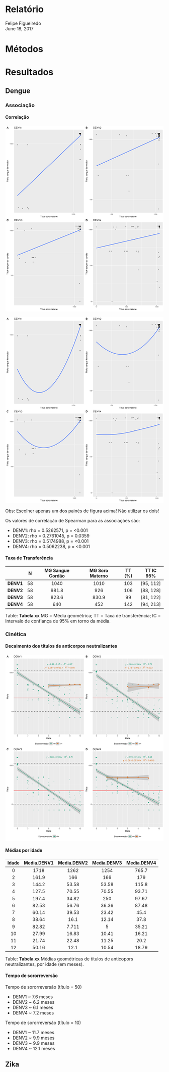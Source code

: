 # Relatório
Felipe Figueiredo  
June 18, 2017  

# Métodos

# Resultados

## Dengue

### Associação

#### Correlação

![**Figura xx** - Associação entre títulos de anticorpos neutralizantes de soro materno e sangue de cordão (linear)](../figuras/assoc-linear-all.png)

![**Figura xx** - Associação entre títulos de anticorpos neutralizantes de soro materno e sangue de cordão (não-linear)](../figuras/assoc-nlinear-all.png)

Obs: Escolher apenas um dos painés de figura acima! Não utilizar os dois!

Os valores de correlação de Spearman para as associações são:

- DENV1: rho = 0.5262571, p = <0.001
- DENV2: rho = 0.2761045, p = 0.0359
- DENV3: rho = 0.5174988, p = <0.001
- DENV4: rho = 0.5062238, p = <0.001

#### Taxa de Transferência

|   &nbsp;    |  N  |  MG Sangue Cordão  |  MG Soro Materno  |  TT (%)  |  TT IC 95%  |
|:-----------:|:---:|:------------------:|:-----------------:|:--------:|:-----------:|
|  **DENV1**  | 58  |        1040        |       1010        |   103    |  [95, 112]  |
|  **DENV2**  | 58  |       981.8        |        926        |   106    |  [88, 128]  |
|  **DENV3**  | 58  |       823.6        |       830.9       |    99    |  [81, 122]  |
|  **DENV4**  | 58  |        640         |        452        |   142    |  [94, 213]  |

Table: **Tabela xx** MG = Média geométrica; TT = Taxa de transferência; IC = Intervalo de confiança de 95% em torno da média.

### Cinética

#### Decaimento dos títulos de anticorpos neutralizantes

![**Figura xx** - Cinética de decaimento de títulos de anticorpos neutralizantes](../figuras/cinetica-dengue-all.png)

#### Médias por idade

<!-- > pander(cbind(BB1[, .(Media.DENV1 = geomean(Titulo)), by = Idade][order(Idade)], -->
<!-- +       BB2[, .(Media.DENV2 = geomean(Titulo)), by = Idade][order(Idade)], -->
<!-- +       BB3[, .(Media.DENV3 = geomean(Titulo)), by = Idade][order(Idade)], -->
<!-- +       BB4[, .(Media.DENV4 = geomean(Titulo)), by = Idade][order(Idade)])[,c(1:2,4,6,8)]) -->

|  Idade  |  Media.DENV1  |  Media.DENV2  |  Media.DENV3  |  Media.DENV4  |
|:-------:|:-------------:|:-------------:|:-------------:|:-------------:|
|    0    |     1718      |     1262      |     1254      |     765.7     |
|    2    |     161.9     |      166      |      166      |      179      |
|    3    |     144.2     |     53.58     |     53.58     |     115.8     |
|    4    |     127.5     |     70.55     |     70.55     |     93.71     |
|    5    |     197.4     |     34.82     |      250      |     97.67     |
|    6    |     82.53     |     56.76     |     36.36     |     87.48     |
|    7    |     60.14     |     39.53     |     23.42     |     45.4      |
|    8    |     38.64     |     16.1      |     12.14     |     37.8      |
|    9    |     82.82     |     7.711     |       5       |     35.21     |
|   10    |     27.99     |     16.83     |     10.41     |     16.21     |
|   11    |     21.74     |     22.48     |     11.25     |     20.2      |
|   12    |     50.16     |     12.1      |     10.54     |     18.79     |

Table: **Tabela xx** Médias geométricas de títulos de anticopors neutralizantes, por idade (em meses).

#### Tempo de sororreversão

Tempo de sororreversão (título = 50)

- DENV1 ~ 7.6 meses
- DENV2 ~ 6.2 meses
- DENV3 ~ 6.1 meses
- DENV4 ~ 7.2 meses

Tempo de sororreversão (título = 10)

- DENV1 ~ 11.7 meses
- DENV2 ~ 9.9 meses
- DENV3 ~ 9.9 meses
- DENV4 ~ 12.1 meses


## Zika

